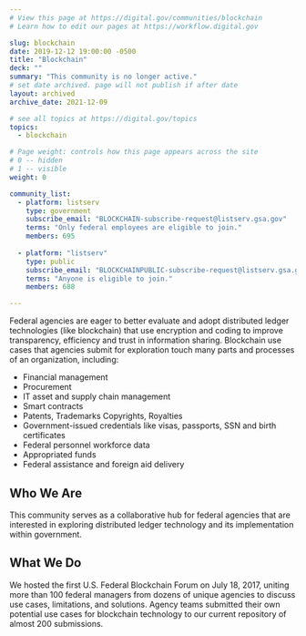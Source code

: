 ```yaml
---
# View this page at https://digital.gov/communities/blockchain
# Learn how to edit our pages at https://workflow.digital.gov

slug: blockchain
date: 2019-12-12 19:00:00 -0500
title: "Blockchain"
deck: ""
summary: "This community is no longer active."
# set date archived. page will not publish if after date
layout: archived
archive_date: 2021-12-09

# see all topics at https://digital.gov/topics
topics:
  - blockchain

# Page weight: controls how this page appears across the site
# 0 -- hidden
# 1 -- visible
weight: 0

community_list:
  - platform: listserv
    type: government
    subscribe_email: "BLOCKCHAIN-subscribe-request@listserv.gsa.gov"
    terms: "Only federal employees are eligible to join."
    members: 695
 
  - platform: "listserv"
    type: public
    subscribe_email: "BLOCKCHAINPUBLIC-subscribe-request@listserv.gsa.gov"
    terms: "Anyone is eligible to join."
    members: 688

---
```


Federal agencies are eager to better evaluate and adopt distributed ledger technologies (like blockchain) that use encryption and coding to improve transparency, efficiency and trust in information sharing. Blockchain use cases that agencies submit for exploration touch many parts and processes of an organization, including:

- Financial management
- Procurement
- IT asset and supply chain management
- Smart contracts
- Patents, Trademarks Copyrights, Royalties
- Government-issued credentials like visas, passports, SSN and birth certificates
- Federal personnel workforce data
- Appropriated funds
- Federal assistance and foreign aid delivery

## Who We Are

This community serves as a collaborative hub for federal agencies that are interested in exploring distributed ledger technology and its implementation within government.

## What We Do

We hosted the first U.S. Federal Blockchain Forum on July 18, 2017, uniting more than 100 federal managers from dozens of unique agencies to discuss use cases, limitations, and solutions. Agency teams submitted their own potential use cases for blockchain technology to our current repository of almost 200 submissions.
